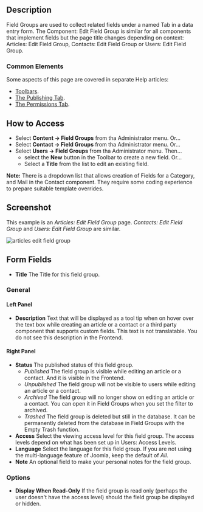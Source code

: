 <!-- Filename: Help4.x:Component:_New_or_Edit_Field_Group / Display title: Component: Edit Field Group -->

## Description

Field Groups are used to collect related fields under a named Tab in a
data entry form. The Component: Edit Field Group is similar for all components 
that implement fields but the page title changes depending on context: 
Articles: Edit Field Group, Contacts: Edit Field Group or Users: Edit Field
Group. 

### Common Elements

Some aspects of this page are covered in separate Help articles:

* [Toolbars](jdocmanual?article=help/common-elements/toolbars).
* [The Publishing Tab](jdocmanual?article=help/common-elements/edit-publishing).
* [The Permissions Tab](jdocmanual?article=help/common-elements/edit-permissions).

## How to Access

* Select **Content → Field Groups** from tha Administrator menu. Or...
* Select **Contact → Field Groups** from tha Administrator menu. Or...
* Select **Users → Field Groups** from tha Administrator menu. Then...
  * select the **New** button in the Toolbar to create a new field. Or...
  * Select a **Title** from the list to edit an existing field.

**Note:** There is a dropdown list that allows creation of Fields for a
Category, and Mail in the Contact component. They require some coding 
experience to prepare suitable template overrides.

## Screenshot

This example is an *Articles: Edit Field Group* page. *Contacts: Edit Field Group*
and *Users: Edit Field Group* are similar.

![articles edit field group](../../../en/images/fields/articles-edit-field-group.png)

## Form Fields

- **Title** The Title for this field group.

### General

#### Left Panel

- **Description** Text that will be displayed as a tool tip when on hover 
  over the text box while creating an article or a contact or a
  third party component that supports custom fields. This text is not
  translatable. You do not see this description in the Frontend.

#### Right Panel

- **Status** The published status of this field group.
  - *Published* The field group is visible while editing an article or a
    contact. And it is visible in the Frontend.
  - *Unpublished* The field group will not be visible to users while
    editing an article or a contact.
  - *Archived* The field group will no longer show on editing an article
    or a contact. You can open it in Field Groups when you set the filter 
    to archived.
  - *Trashed* The field group is deleted but still in the database. It
    can be permanently deleted from the database in Field Groups with the 
    Empty Trash function.
- **Access** Select the viewing access level for this field group. The
  access levels depend on what has been set up in Users: Access Levels.
- **Language** Select the language for this field group. If you are not
  using the multi-language feature of Joomla, keep the default of *All*.
- **Note** An optional field to make your personal notes for the field
  group.

### Options

- **Display When Read-Only** If the field group is read only (perhaps
  the user doesn't have the access level) should the field group be
  displayed or hidden.
